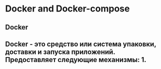 # Docker and Docker-compose

## Docker

Docker - это средство или система упаковки, доставки и запуска приложений.
Предоставляет следующие механизмы:
1. 
----------------------
